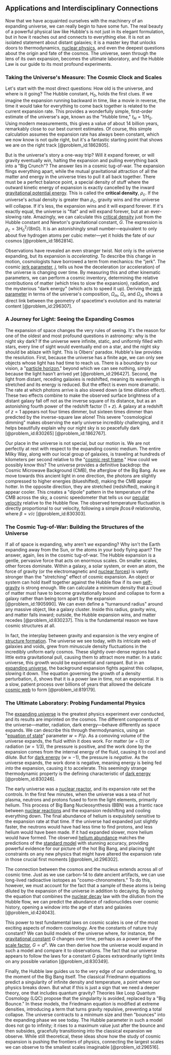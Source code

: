 ## Applications and Interdisciplinary Connections

Now that we have acquainted ourselves with the machinery of an expanding universe, we can really begin to have some fun. The real beauty of a powerful physical law like Hubble's is not just in its elegant formulation, but in how it reaches out and connects to everything else. It is not an isolated statement about distant galaxies; it is a master key that unlocks doors to thermodynamics, [nuclear physics](@article_id:136167), and even the deepest questions about the origin and fate of the cosmos. The universe, seen through the lens of its own expansion, becomes the ultimate laboratory, and the Hubble Law is our guide to its most profound experiments.

### Taking the Universe's Measure: The Cosmic Clock and Scales

Let's start with the most direct questions: How old is the universe, and where is it going? The Hubble constant, $H_0$, holds the first clues. If we imagine the expansion running backward in time, like a movie in reverse, the time it would take for everything to come back together is related to the current expansion rate. This provides a wonderfully simple, first-order estimate of the universe's age, known as the "Hubble time," $t_H = 1/H_0$. Using modern measurements, this gives a value of about 14 billion years, remarkably close to our best current estimates. Of course, this simple calculation assumes the expansion rate has always been constant, which we now know is not quite right, but it's a fantastic starting point that shows we are on the right track [@problem_id:1862805].

But is the universe's story a one-way trip? Will it expand forever, or will gravity eventually win, halting the expansion and pulling everything back into a "Big Crunch"? The answer lies in a cosmic tug-of-war. The expansion flings everything apart, while the mutual gravitational attraction of all the matter and energy in the universe tries to pull it all back together. There must be a perfect balance point, a special density of stuff where the outward kinetic energy of expansion is exactly cancelled by the inward [gravitational potential energy](@article_id:268544). This is called the **critical density**, $\rho_c$. If the universe's actual density is greater than $\rho_c$, gravity wins and the universe will collapse. If it's less, the expansion wins and it will expand forever. If it's exactly equal, the universe is "flat" and will expand forever, but at an ever-slowing rate. Amazingly, we can calculate this [critical density](@article_id:161533) just from the Hubble constant and Newton's gravitational constant, $G$. The expression is $\rho_c = 3H_0^2 / (8\pi G)$. It is an astonishingly small number—equivalent to only about five hydrogen atoms per cubic meter—yet it holds the fate of our cosmos [@problem_id:1862814].

Observations have revealed an even stranger twist. Not only is the universe expanding, but its expansion is *accelerating*. To describe this change in motion, cosmologists have borrowed a term from mechanics: the "jerk". The cosmic [jerk parameter](@article_id:160861), $j$, tells us how the deceleration (or acceleration) of the universe is changing over time. By measuring this and other kinematic parameters, we can perform a cosmic inventory, determining the relative contributions of matter (which tries to slow the expansion), radiation, and the mysterious "dark energy" (which acts to speed it up). Deriving the [jerk parameter](@article_id:160861) in terms of the universe's composition, $\Omega_m$, $\Omega_r$, and $\Omega_{\Lambda}$, shows a direct link between the geometry of spacetime's evolution and its material content [@problem_id:296307].

### A Journey for Light: Seeing the Expanding Cosmos

The expansion of space changes the very rules of seeing. It's the reason for one of the oldest and most profound questions in astronomy: why is the night sky dark? If the universe were infinite, static, and uniformly filled with stars, every line of sight would eventually end on a star, and the night sky should be ablaze with light. This is Olbers' paradox. Hubble's law provides the resolution. First, because the universe has a finite age, we can only see objects whose light has had time to reach us. There is a boundary to our vision, a "[particle horizon](@article_id:268545)," beyond which we can see nothing, simply because the light hasn't arrived yet [@problem_id:296427]. Second, the light from distant, receding galaxies is redshifted, meaning its wavelength is stretched and its energy is reduced. But the effect is even more dramatic. The rate at which photons arrive is also slowed down (a time dilation effect). These two effects combine to make the observed surface brightness of a distant galaxy fall off not as the inverse square of its distance, but as an astonishing fourth power of the redshift factor $(1+z)$. A galaxy at a redshift of $z=1$ appears not four times dimmer, but sixteen times dimmer than predicted by the inverse-square law alone! This severe "cosmological dimming" makes observing the early universe incredibly challenging, and it helps beautifully explain why our night sky is so peacefully dark [@problem_id:830265] [@problem_id:1862767].

Our place in the universe is not special, but our motion is. We are not perfectly at rest with respect to the expanding cosmic medium. The entire Milky Way, along with our local group of galaxies, is traveling at hundreds of kilometers per second relative to the "[cosmic rest frame](@article_id:194339)." How could we possibly know this? The universe provides a definitive backdrop: the Cosmic Microwave Background (CMB), the afterglow of the Big Bang. As we move towards this ancient light in one direction, the photons are slightly compressed to higher energies (blueshifted), making the CMB appear hotter. In the opposite direction, they are stretched (redshifted), making it appear cooler. This creates a "dipole" pattern in the temperature of the CMB across the sky, a cosmic speedometer that tells us our [peculiar velocity](@article_id:157470) relative to the Hubble flow. The observed temperature fluctuation is directly proportional to our velocity, following a simple $\beta \cos \theta$ relationship, where $\beta=v/c$ [@problem_id:830303].

### The Cosmic Tug-of-War: Building the Structures of the Universe

If all of space is expanding, why aren't *we* expanding? Why isn't the Earth expanding away from the Sun, or the atoms in your body flying apart? The answer, again, lies in the cosmic tug-of-war. The Hubble expansion is a gentle, pervasive force that acts on enormous scales. On smaller scales, other forces dominate. Within a galaxy, a solar system, or even an atom, the force of gravity (or the electromagnetic and [nuclear forces](@article_id:142754)) is vastly stronger than the "stretching" effect of cosmic expansion. An object or system can hold itself together against the Hubble flow if its own [self-gravity](@article_id:270521) is strong enough. We can calculate a minimum density that a cloud of matter must have to become gravitationally bound and collapse to form a galaxy rather than being torn apart by the expansion [@problem_id:1905990]. We can even define a "turnaround radius" around any massive object, like a galaxy cluster. Inside this radius, gravity wins, and matter falls inward; outside, the Hubble expansion wins, and matter recedes [@problem_id:830237]. This is the fundamental reason we have cosmic structures at all.

In fact, the interplay between gravity and expansion is the very engine of [structure formation](@article_id:157747). The universe we see today, with its intricate web of galaxies and voids, grew from minuscule density fluctuations in the incredibly uniform early cosmos. These slightly over-dense regions had a little extra gravitational pull, causing them to attract more matter. In a static universe, this growth would be exponential and rampant. But in an [expanding universe](@article_id:160948), the background expansion fights against this collapse, slowing it down. The equation governing the growth of a density perturbation, $\delta$, shows that it is a power law in time, not an exponential. It is a slow, patient process over billions of years that allowed the delicate [cosmic web](@article_id:161548) to form [@problem_id:819179].

### The Ultimate Laboratory: Probing Fundamental Physics

The [expanding universe](@article_id:160948) is the greatest physics experiment ever conducted, and its results are imprinted on the cosmos. The different components of the universe—matter, radiation, dark energy—behave differently as space expands. We can describe this through thermodynamics, using an "[equation of state](@article_id:141181)" parameter $w = P/\rho$. As a comoving volume of the universe expands, the fluid within it does work. For matter ($w=0$) or radiation ($w=1/3$), the pressure is positive, and the work done by the expansion comes from the internal energy of the fluid, causing it to cool and dilute. But for [dark energy](@article_id:160629) ($w \approx -1$), the pressure is *negative*. As the universe expands, the work done is negative, meaning energy is being fed *into* the expansion, causing it to accelerate. This seemingly strange thermodynamic property is the defining characteristic of [dark energy](@article_id:160629) [@problem_id:830246].

The early universe was a [nuclear reactor](@article_id:138282), and its expansion rate set the controls. In the first few minutes, when the universe was a sea of hot plasma, neutrons and protons fused to form the light elements, primarily helium. This process of Big Bang Nucleosynthesis (BBN) was a frantic race between [nuclear reactions](@article_id:158947) and the expansion redshifting and cooling everything down. The final abundance of helium is exquisitely sensitive to the expansion rate at that time. If the universe had expanded just slightly faster, the neutrons would have had less time to find protons, and less helium would have been made. If it had expanded slower, more helium would have formed. The observed [helium abundance](@article_id:157988) matches the predictions of the [standard model](@article_id:136930) with stunning accuracy, providing powerful evidence for our picture of the hot Big Bang, and placing tight constraints on any new physics that might have altered the expansion rate in those crucial first moments [@problem_id:296302].

The connection between the cosmos and the nucleus extends across all of cosmic time. Just as we use carbon-14 to date ancient artifacts, we can use long-lived radioactive isotopes as "cosmo-chronometers." To do this, however, we must account for the fact that a sample of these atoms is being diluted by the expansion of the universe in addition to decaying. By solving the equation that combines the [nuclear decay](@article_id:140246) law with the dilution from the Hubble flow, we can predict the abundance of radionuclides over cosmic history, opening a window into the age of stars and galaxies [@problem_id:424043].

This power to test fundamental laws on cosmic scales is one of the most exciting aspects of modern cosmology. Are the constants of nature truly constant? We can build models of the universe where, for instance, the [gravitational constant](@article_id:262210) $G$ changes over time, perhaps as a power law of the [scale factor](@article_id:157179), $G \propto a^n$. We can then derive how the universe would expand in such a model and compare it to observations. The fact that our universe appears to follow the laws for a constant $G$ places extraordinarily tight limits on any possible variation [@problem_id:830349].

Finally, the Hubble law guides us to the very edge of our understanding, to the moment of the Big Bang itself. The classical Friedmann equations predict a singularity of infinite density and temperature, a point where our physics breaks down. But what if this is just a sign that we need a deeper theory, one that includes quantum gravity? Theories like Loop Quantum Cosmology (LQC) propose that the singularity is avoided, replaced by a "Big Bounce." In these models, the Friedmann equation is modified at extreme densities, introducing a term that turns gravity repulsive, preventing a total collapse. The universe contracts to a minimum size and then "bounces" into the expanding phase we see today. The Hubble parameter in such a model does not go to infinity; it rises to a maximum value just after the bounce and then subsides, gracefully transitioning into the classical expansion we observe. While still theoretical, these ideas show how the study of cosmic expansion is pushing the frontiers of physics, connecting the largest scales we can observe to the smallest scales imaginable [@problem_id:296516].